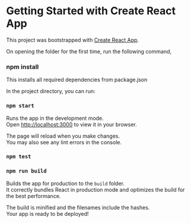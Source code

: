 # Getting Started with Create React App

This project was bootstrapped with [Create React App](https://github.com/facebook/create-react-app).


On opening the folder for the first time, run the following command,
### npm install
This installs all required dependencies from package.json


In the project directory, you can run:

### `npm start`

Runs the app in the development mode.\
Open [http://localhost:3000](http://localhost:3000) to view it in your browser.

The page will reload when you make changes.\
You may also see any lint errors in the console.

### `npm test`


### `npm run build`

Builds the app for production to the `build` folder.\
It correctly bundles React in production mode and optimizes the build for the best performance.

The build is minified and the filenames include the hashes.\
Your app is ready to be deployed!


